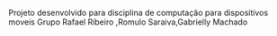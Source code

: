 Projeto desenvolvido para disciplina de computação para dispositivos moveis 
Grupo Rafael Ribeiro ,Romulo Saraiva,Gabrielly Machado
